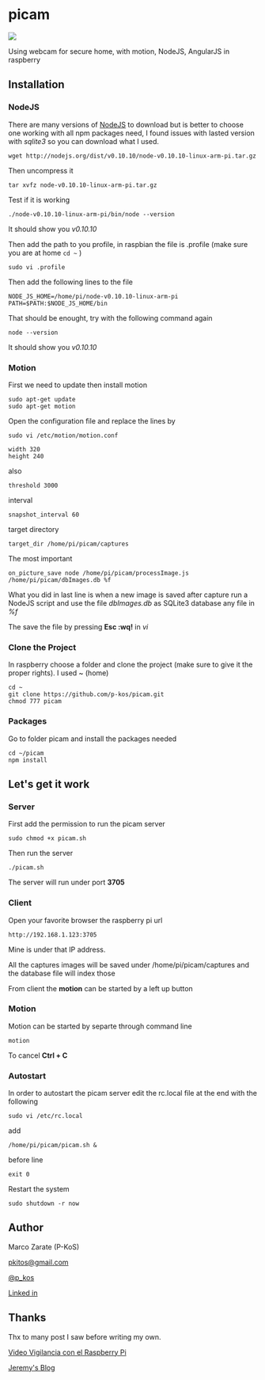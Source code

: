 # picam
![](http://1.bp.blogspot.com/-MJS-yG55sb4/VeRJdh74a-I/AAAAAAAAGiU/3CS3NW7bWHw/s1600/Screen%2BShot%2B2015-08-31%2Bat%2B8.30.49%2BAM.png)

Using webcam for secure home, with motion, NodeJS, AngularJS in raspberry 

## Installation

### NodeJS 
There are many versions of [NodeJS](http://nodejs.org) to download but is better to choose one working with all npm packages need, I found issues with lasted version with _sqlite3_ so you can download what I used.

	wget http://nodejs.org/dist/v0.10.10/node-v0.10.10-linux-arm-pi.tar.gz

Then uncompress it
	
	tar xvfz node-v0.10.10-linux-arm-pi.tar.gz
	
Test if it is working
	
	./node-v0.10.10-linux-arm-pi/bin/node --version

It should show you *v0.10.10*

Then add the path to you profile, in raspbian the file is .profile (make sure you are at home `cd ~` )

	sudo vi .profile

Then add the following lines to the file

	NODE_JS_HOME=/home/pi/node-v0.10.10-linux-arm-pi
	PATH=$PATH:$NODE_JS_HOME/bin

That should be enought, try with the following command again

	node --version
	
It should show you *v0.10.10*

### Motion
First we need to update then install motion

	sudo apt-get update
	sudo apt-get motion
	
Open the configuration file and replace the lines by
	
	sudo vi /etc/motion/motion.conf
	
	width 320
	height 240
also
	
	threshold 3000
	
interval

	snapshot_interval 60

target directory

	target_dir /home/pi/picam/captures
	
The most important 

	on_picture_save node /home/pi/picam/processImage.js /home/pi/picam/dbImages.db %f
	
What you did in last line is when a new image is saved after capture run a NodeJS script and use the file _dbImages.db_ as SQLite3 database any file in _%f_ 

The save the file by pressing **Esc :wq!** in _vi_


### Clone the Project
In raspberry choose a folder and clone the project (make sure to give it the proper rights). I used ~ (home)

	cd ~
	git clone https://github.com/p-kos/picam.git 
	chmod 777 picam
	
### Packages

Go to folder picam and install the packages needed

	cd ~/picam
	npm install
	
## Let's get it work

### Server
First add the permission to run the picam server

	sudo chmod +x picam.sh
	
Then run the server 

	./picam.sh

The server will run under port **3705** 

### Client

Open your favorite browser the raspberry pi url

	http://192.168.1.123:3705 

Mine is under that IP address.

All the captures images will be saved under /home/pi/picam/captures and the database file will index those

From client the **motion** can be started by a left up button 

### Motion
Motion can be started by separte through command line
	
	motion
	
To cancel **Ctrl + C** 

### Autostart
In order to autostart the picam server edit the rc.local file at the end with the following

	sudo vi /etc/rc.local
	
add

	/home/pi/picam/picam.sh &
	
before line

	exit 0
	

Restart the system

	sudo shutdown -r now

## Author
Marco Zarate (P-KoS)

[pkitos@gmail.com](mailto:pkitos@gmail.com)

[@p_kos](https://twitter.com/p_kos)

[Linked in](https://bo.linkedin.com/in/marcozaratez)

## Thanks
Thx to many post I saw before writing my own.

[Video Vigilancia con el Raspberry Pi](http://patolin.com/blog/2012/12/12/video-vigilancia-con-el-raspberry-pi/)

[Jeremy's Blog](http://jeremyblythe.blogspot.com) 
	
